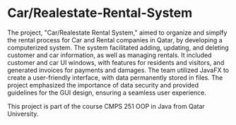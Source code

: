 # Car/Realestate-Rental-System
The project, "Car/Realestate Rental System," aimed to organize and simplfy the rental process for Car and Rental companies in Qatar, by developing a computerized system. The system facilitated adding, updating, and deleting customer and car information, as well as managing rentals. It included customer and car UI windows, with features for residents and visitors, and generated invoices for payments and damages. The team utilized JavaFX to create a user-friendly interface, with data permanently stored in files. The project emphasized the importance of data security and provided guidelines for the GUI design, ensuring a seamless user experience.

This project is part of the course CMPS 251 OOP in Java from Qatar University.

